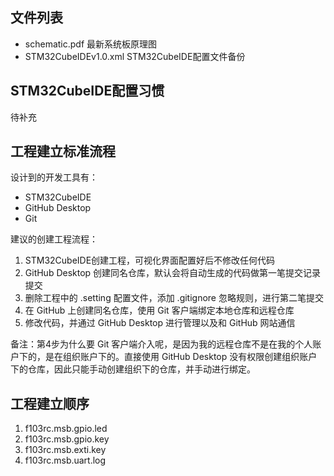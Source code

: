 ## 文件列表

- schematic.pdf
  最新系统板原理图
- STM32CubeIDEv1.0.xml
  STM32CubeIDE配置文件备份

## STM32CubeIDE配置习惯

待补充

## 工程建立标准流程

设计到的开发工具有：

- STM32CubeIDE
- GitHub Desktop
- Git

建议的创建工程流程：

1. STM32CubeIDE创建工程，可视化界面配置好后不修改任何代码
2. GitHub Desktop 创建同名仓库，默认会将自动生成的代码做第一笔提交记录提交
3. 删除工程中的 .setting 配置文件，添加 .gitignore 忽略规则，进行第二笔提交
4. 在 GitHub 上创建同名仓库，使用 Git 客户端绑定本地仓库和远程仓库
5. 修改代码，并通过 GitHub Desktop 进行管理以及和 GitHub 网站通信

备注：第4步为什么要 Git 客户端介入呢，是因为我的远程仓库不是在我的个人账户下的，是在组织账户下的。直接使用 GitHub Desktop 没有权限创建组织账户下的仓库，因此只能手动创建组织下的仓库，并手动进行绑定。

## 工程建立顺序

1. f103rc.msb.gpio.led
2. f103rc.msb.gpio.key
3. f103rc.msb.exti.key
4. f103rc.msb.uart.log
